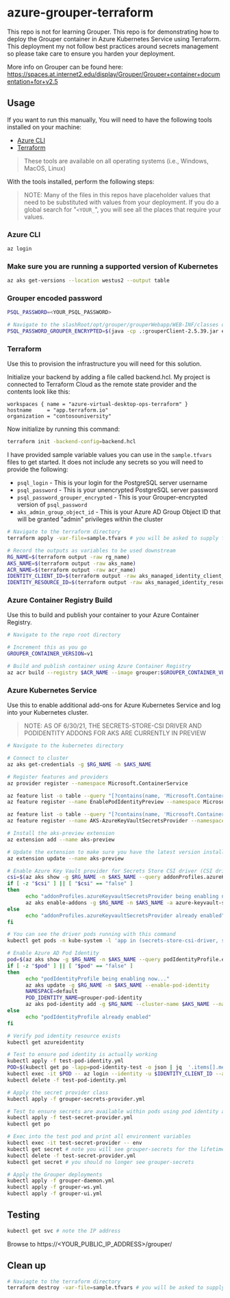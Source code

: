 # azure-grouper-terraform

This repo is not for learning Grouper. This repo is for demonstrating how to deploy the Grouper container in Azure Kubernetes Service using Terraform. This deployment my not follow best practices around secrets management so please take care to ensure you harden your deployment.

More info on Grouper can be found here: https://spaces.at.internet2.edu/display/Grouper/Grouper+container+documentation+for+v2.5

## Usage

If you want to run this manually, You will need to have the following tools installed on your machine:

- [Azure CLI](https://docs.microsoft.com/en-us/cli/azure/install-azure-cli)
- [Terraform](https://www.terraform.io/downloads.html)

> These tools are available on all operating systems (i.e., Windows, MacOS, Linux)

With the tools installed, perform the following steps:

> NOTE: Many of the files in this repos have placeholder values that need to be substituted with values from your deployment. If you do a global search for "`<YOUR_`", you will see all the places that require your values.

### Azure CLI

```sh
az login
```

### Make sure you are running a supported version of Kubernetes

```sh
az aks get-versions --location westus2 --output table
```

### Grouper encoded password

```sh
PSQL_PASSWORD=<YOUR_PSQL_PASSWORD>

# Navigate to the slashRoot/opt/grouper/grouperWebapp/WEB-INF/classes directory and run this command
PSQL_PASSWORD_GROUPER_ENCRYPTED=$(java -cp .:grouperClient-2.5.39.jar edu.internet2.middleware.morphString.Encrypt dontMask <<< $PSQL_PASSWORD | sed 's/Type the string to encrypt (note: pasting might echo it back): The encrypted string is: //')
```

### Terraform

Use this to provision the infrastructure you will need for this solution.

Initialize your backend by adding a file called backend.hcl. My project is connected to Terraform Cloud as the remote state provider and the contents look like this:

```hcl
workspaces { name = "azure-virtual-desktop-ops-terraform" }
hostname     = "app.terraform.io"
organization = "contosouniversity"
```

Now initialize by running this command:

```sh
terraform init -backend-config=backend.hcl
```

I have provided sample variable values you can use in the `sample.tfvars` files to get started. It does not include any secrets so you will need to provide the following:

- `psql_login` - This is your login for the PostgreSQL server username
- `psql_password` - This is your unencrypted PostgreSQL server password
- `psql_password_grouper_encrypted` - This is your Grouper-encrypted version of `psql_password`
- `aks_admin_group_object_id` - This is your Azure AD Group Object ID that will be granted "admin" privileges within the cluster

```sh
# Navigate to the terraform directory
terraform apply -var-file=sample.tfvars # you will be asked to supply few additional values

# Record the outputs as variables to be used downstream
RG_NAME=$(terraform output -raw rg_name)
AKS_NAME=$(terraform output -raw aks_name)
ACR_NAME=$(terraform output -raw acr_name)
IDENTITY_CLIENT_ID=$(terraform output -raw aks_managed_identity_client_id)
IDENTITY_RESOURCE_ID=$(terraform output -raw aks_managed_identity_resource_id)
```

### Azure Container Registry Build

Use this to build and publish your container to your Azure Container Registry.

```sh
# Navigate to the repo root directory

# Increment this as you go
GROUPER_CONTAINER_VERSION=v1

# Build and publish container using Azure Container Registry
az acr build --registry $ACR_NAME --image grouper:$GROUPER_CONTAINER_VERSION .
```

### Azure Kubernetes Service

Use this to enable additional add-ons for Azure Kubernetes Service and log into your Kubernetes cluster.

> NOTE: AS OF 6/30/21, THE SECRETS-STORE-CSI DRIVER AND PODIDENTITY ADDONS FOR AKS ARE CURRENTLY IN PREVIEW

```sh
# Navigate to the kubernetes directory

# Connect to cluster
az aks get-credentials -g $RG_NAME -n $AKS_NAME

# Register features and providers
az provider register --namespace Microsoft.ContainerService

az feature list -o table --query "[?contains(name, 'Microsoft.ContainerService/EnablePodIdentityPreview')].{Name:name,State:properties.state}"
az feature register --name EnablePodIdentityPreview --namespace Microsoft.ContainerService

az feature list -o table --query "[?contains(name, 'Microsoft.ContainerService/AKS-AzureKeyVaultSecretsProvider')].{Name:name,State:properties.state}"
az feature register --name AKS-AzureKeyVaultSecretsProvider --namespace Microsoft.ContainerService

# Install the aks-preview extension
az extension add --name aks-preview

# Update the extension to make sure you have the latest version installed
az extension update --name aks-preview

# Enable Azure Key Vault provider for Secrets Store CSI driver (CSI driver)
csi=$(az aks show -g $RG_NAME -n $AKS_NAME --query addonProfiles.azureKeyvaultSecretsProvider.enabled)
if [ -z "$csi" ] || [ "$csi" == "false" ]
then
      echo "addonProfiles.azureKeyvaultSecretsProvider being enabling now..."
      az aks enable-addons -g $RG_NAME -n $AKS_NAME -a azure-keyvault-secrets-provider
else
      echo "addonProfiles.azureKeyvaultSecretsProvider already enabled"
fi

# You can see the driver pods running with this command
kubectl get pods -n kube-system -l 'app in (secrets-store-csi-driver, secrets-store-provider-azure)'

# Enable Azure AD Pod Identity
pod=$(az aks show -g $RG_NAME -n $AKS_NAME --query podIdentityProfile.enabled)
if [ -z "$pod" ] || [ "$pod" == "false" ]
then
      echo "podIdentityProfile being enabling now..."
      az aks update -g $RG_NAME -n $AKS_NAME --enable-pod-identity
      NAMESPACE=default
      POD_IDENTITY_NAME=grouper-pod-identity
      az aks pod-identity add -g $RG_NAME --cluster-name $AKS_NAME --namespace default --name $POD_IDENTITY_NAME --identity-resource-id $IDENTITY_RESOURCE_ID
else
      echo "podIdentityProfile already enabled"
fi

# Verify pod identity resource exists
kubectl get azureidentity

# Test to ensure pod identity is actually working
kubectl apply -f test-pod-identity.yml
POD=$(kubectl get po -lapp=pod-identity-test -o json | jq  '.items[].metadata.name' | awk -F'"' '{ print $2}')
kubectl exec -it $POD -- az login --identity -u $IDENTITY_CLIENT_ID --allow-no-subscription -o table
kubectl delete -f test-pod-identity.yml

# Apply the secret provider class
kubectl apply -f grouper-secrets-provider.yml

# Test to ensure secrets are available within pods using pod identity and secret provider class
kubectl apply -f test-secret-provider.yml
kubectl get po

# Exec into the test pod and print all environment variables
kubectl exec -it test-secret-provider -- env
kubectl get secret # note you will see grouper-secrets for the lifetime of the pod. once you delete the pod, the secrets will go away too
kubectl delete -f test-secret-provider.yml
kubectl get secret # you should no longer see grouper-secrets

# Apply the Grouper deployments
kubectl apply -f grouper-daemon.yml
kubectl apply -f grouper-ws.yml
kubectl apply -f grouper-ui.yml
```

## Testing

```sh
kubectl get svc # note the IP address
```

Browse to https://<YOUR_PUBLIC_IP_ADDRESS>/grouper/

## Clean up

```sh
# Naviagte to the terraform directory
terraform destroy -var-file=sample.tfvars # you will be asked to supply few additional values
```
